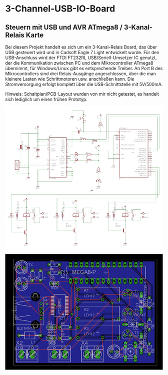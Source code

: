 # 3-Channel-USB-IO-Board

## Steuern mit USB und AVR ATmega8 / 3-Kanal-Relais Karte

Bei diesem Projekt handelt es sich um ein 3-Kanal-Relais Board, das über USB gesteuert wird und in Cadsoft Eagle 7 Light entwickelt wurde. Für den USB-Anschluss wird der FTDI FT232RL USB/Seriell-Umsetzer IC genutzt, der die Kommunikation zwischen PC und dem Mikrocontroller ATmega8 übernimmt, für Windows/Linux gibt es entsprechende Treiber. An Port B des Mikrocontrollers sind drei Relais-Ausgänge angeschlossen, über die man kleinere Lasten wie Schrittmotoren usw. anschließen kann. Die Stromversorgung erfolgt komplett über die USB-Schnittstelle mit 5V/500mA.

Hinweis: Schaltplan/PCB-Layout wurden von mir nicht getestet, es handelt sich lediglich um einen frühen Prototyp.

![](schematics-3-ch-relais.jpg)

![](pcb-3-ch-relais.jpg)